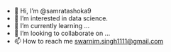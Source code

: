 - 👋 Hi, I’m @samratashoka9
- 👀 I’m interested in data science.
- 🌱 I’m currently learning ...
- 💞️ I’m looking to collaborate on ...
- 📫 How to reach me swarnim.singh1111@gmail.com

<!---
samratashoka9/samratashoka9 is a ✨ special ✨ repository
--->
